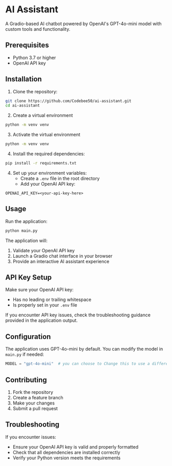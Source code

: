 # AI Assistant

A Gradio-based AI chatbot powered by OpenAI's GPT-4o-mini model with custom tools and functionality.

## Prerequisites

- Python 3.7 or higher
- OpenAI API key

## Installation

1. Clone the repository:
```bash
git clone https://github.com/Codebee50/ai-assistant.git
cd ai-assistant
```



2. Create a virtual environment
```bash
python -m venv venv
```

3. Activate the virtual environment
```bash
python -m venv venv
```


4. Install the required dependencies:
```bash
pip install -r requirements.txt
```

4. Set up your environment variables:
   - Create a `.env` file in the root directory
   - Add your OpenAI API key:
```
OPENAI_API_KEY=<your-api-key-here>
```

## Usage

Run the application:
```bash
python main.py
```

The application will:
1. Validate your OpenAI API key
2. Launch a Gradio chat interface in your browser
3. Provide an interactive AI assistant experience

## API Key Setup

Make sure your OpenAI API key:
- Has no leading or trailing whitespace
- Is properly set in your `.env` file

If you encounter API key issues, check the troubleshooting guidance provided in the application output.




## Configuration

The application uses GPT-4o-mini by default. You can modify the model in `main.py` if needed:

```python
MODEL = "gpt-4o-mini"  # you can choose to Change this to use a different model
```

## Contributing

1. Fork the repository
2. Create a feature branch
3. Make your changes
4. Submit a pull request


## Troubleshooting

If you encounter issues:
- Ensure your OpenAI API key is valid and properly formatted
- Check that all dependencies are installed correctly
- Verify your Python version meets the requirements


